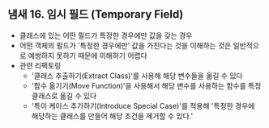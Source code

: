 ## 냄새 16. 임시 필드 (Temporary Field)

- 클래스에 있는 어떤 필드가 특정한 경우에만 값을 갖는 경우
- 어떤 객체의 필드가 '특정한 경우에만' 값을 가진다는 것을 이해하는 것은 일반적으로 예쌍하지 못하기 때문에 이해하기 어렵다
- 관련 리팩토링
    - '클래스 추출하기(Extract Class)'를 사용해 해당 변수들을 옮길 수 있다
    - '함수 옮기기(Move Function)'을 사용해서 해당 변수를 사용하는 함수를 특정 클래스로 옮길 수 있다
    - '특이 케이스 추가하기(Introduce Special Case)'를 적용해 '특정한 경우에 해당하는 클래스를 만들어 해당 조건을 제거할 수 있다.'
    
